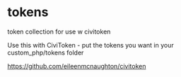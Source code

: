 tokens
======

token collection for use w civitoken

Use this with CiviToken - put the tokens you want in your custom_php/tokens folder

https://github.com/eileenmcnaughton/civitoken
